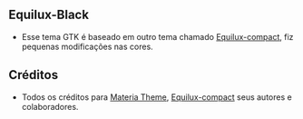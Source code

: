 ## Equilux-Black

- Esse tema GTK é baseado em outro tema chamado [Equilux-compact](https://github.com/ddnexus/equilux-theme), fiz pequenas modificações nas cores.

## Créditos

- Todos os créditos para [Materia Theme](https://github.com/nana-4/materia-theme), [Equilux-compact](https://github.com/ddnexus/equilux-theme) seus autores e colaboradores.
